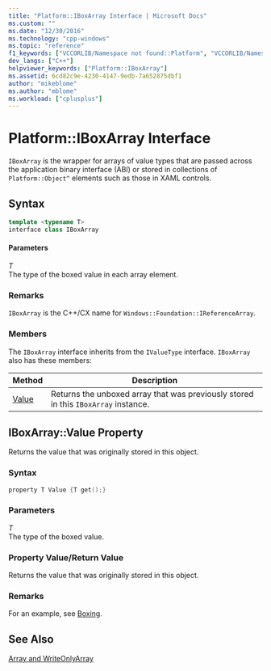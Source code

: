 ```yaml
---
title: "Platform::IBoxArray Interface | Microsoft Docs"
ms.custom: ""
ms.date: "12/30/2016"
ms.technology: "cpp-windows"
ms.topic: "reference"
f1_keywords: ["VCCORLIB/Namespace not found::Platform", "VCCORLIB/Namespace not found::Platform::Value"]
dev_langs: ["C++"]
helpviewer_keywords: ["Platform::IBoxArray"]
ms.assetid: 6cd82c9e-4230-4147-9edb-7a652875dbf1
author: "mikeblome"
ms.author: "mblome"
ms.workload: ["cplusplus"]
---
```

# Platform::IBoxArray Interface

`IBoxArray` is the wrapper for arrays of value types that are passed across the application binary interface (ABI) or stored in collections of `Platform::Object^` elements such as those in XAML controls.

## Syntax

```cpp
template <typename T>
interface class IBoxArray
```

#### Parameters

*T*<br/>
The type of the boxed value in each array element.

### Remarks

`IBoxArray` is the C++/CX name for `Windows::Foundation::IReferenceArray`.

### Members

The `IBoxArray` interface inherits from the `IValueType` interface. `IBoxArray` also has these members:

|Method|Description|
|------------|-----------------|
|[Value](#value)|Returns the unboxed array that was previously stored in this `IBoxArray` instance.|

## <a name="value"></a> IBoxArray::Value Property

Returns the value that was originally stored in this object.

### Syntax

```cpp
property T Value {T get();}
```

### Parameters

*T*<br/>
The type of the boxed value.

### Property Value/Return Value

Returns the value that was originally stored in this object.

### Remarks

For an example, see [Boxing](../cppcx/boxing-c-cx.md).

## See Also

[Array and WriteOnlyArray](../cppcx/array-and-writeonlyarray-c-cx.md)